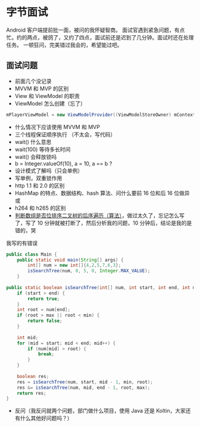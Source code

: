 # 字节面试

Android 客户端提前批一面，被问的我怀疑智商。
面试官遇到紧急问题，有点忙。约的两点，被鸽了，又约了四点，面试前还是迟到了几分钟。面试时还在处理任务。
一顿狂问，完美错过我会的，希望能过吧。

## 面试问题

- 前面几个没记录
- MVVM 和 MVP 的区别
- View 和 ViewModel 的职责
- ViewModel 怎么创建（忘了）

```java
mPlayerViewModel = new ViewModelProvider((ViewModelStoreOwner) mContext).get(PlayerViewModel.class);
```

- 什么情况下应该使用 MVVM 和 MVP
- 三个线程保证顺序执行 （不太会，写代码）
- wait() 什么意思
- wait(100) 等待多长时间
- wait() 会释放锁吗
- b = Integer.valueOf(10), a = 10, a == b ?
- 设计模式了解吗（只会单例）
- 写单例，双重锁作用
- http 1.1 和 2.0 的区别
- HashMap 的特点、数据结构、hash 算法、问什么要前 16 位和后 16 位做异或
- h264 和 h265 的区别
- [判断数组是否位排序二叉树的后序遍历（算法）](https://leetcode-cn.com/problems/er-cha-sou-suo-shu-de-hou-xu-bian-li-xu-lie-lcof/)，做过太久了，忘记怎么写了，写了 10 分钟就被打断了，然后分析我的问题，10 分钟后，结论是我的是错的，哭

我写的有错误

```java
public class Main {
    public static void main(String[] args) {
        int[] num = new int[]{4,2,5,7,6,3};
        isSearchTree(num, 0, 5, 0, Integer.MAX_VALUE);  
    }
    
public static boolean isSearchTree(int[] num, int start, int end, int min, int max) {
    if (start > end) {
        return true;
    }
    int root = num[end];
    if (root > max || root < min) {
        return false;
    }
    
    int mid;
    for (mid = start; mid < end; mid++) {
        if (num[mid] > root) {
            break;
        }
    }
    
    boolean res;
    res = isSearchTree(num, start, mid - 1, min, root);
    res &= isSearchTree(num, mid, end - 1, root, max);
    return res;
}
```

- 反问（我反问就两个问题，部门做什么项目，使用 Java 还是 Koltin，大家还有什么其他好问题吗？）

